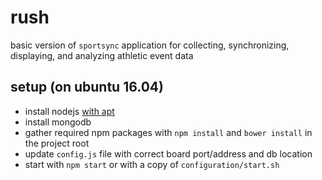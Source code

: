 # rush
basic version of `sportsync` application for collecting, synchronizing, displaying, and analyzing athletic event data

## setup (on ubuntu 16.04)
* install nodejs [with apt](https://nodejs.org/en/download/package-manager/#debian-and-ubuntu-based-linux-distributions)
* install mongodb
* gather required npm packages with `npm install` and `bower install` in the project root
* update `config.js` file with correct board port/address and db location
* start with `npm start` or with a copy of `configuration/start.sh`
